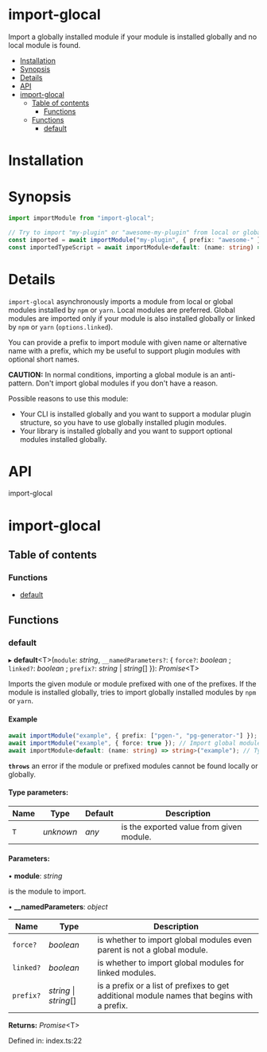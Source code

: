 # import-glocal

Import a globally installed module if your module is installed globally and no local module is found.

<!-- START doctoc generated TOC please keep comment here to allow auto update -->
<!-- DON'T EDIT THIS SECTION, INSTEAD RE-RUN doctoc TO UPDATE -->

- [Installation](#installation)
- [Synopsis](#synopsis)
- [Details](#details)
- [API](#api)
- [import-glocal](#import-glocal)
  - [Table of contents](#table-of-contents)
    - [Functions](#functions)
  - [Functions](#functions-1)
    - [default](#default)

<!-- END doctoc generated TOC please keep comment here to allow auto update -->

# Installation

# Synopsis

```ts
import importModule from "import-glocal";

// Try to import "my-plugin" or "awesome-my-plugin" from local or global (if parent model is global or linked) modules.
const imported = await importModule("my-plugin", { prefix: "awesome-" });
const importedTypeScript = await importModule<default: (name: string) => string>("my-plugin");
```

# Details

`import-glocal` asynchronously imports a module from local or global modules installed by `npm` or `yarn`. Local modules are preferred.
Global modules are imported only if your module is also installed globally or linked by `npm` or `yarn` (`options.linked`).

You can provide a prefix to import module with given name or alternative name with a prefix, which my be useful to support plugin modules
with optional short names.

**CAUTION:** In normal conditions, importing a global module is an anti-pattern. Don't import global modules if you don't have a reason.

Possible reasons to use this module:

- Your CLI is installed globally and you want to support a modular plugin structure, so you have to use globally installed plugin modules.
- Your library is installed globally and you want to support optional modules installed globally.

<!-- usage -->

<!-- commands -->

# API

<a name="readmemd"></a>

import-glocal

# import-glocal

## Table of contents

### Functions

- [default](#default)

## Functions

### default

▸ **default**<T\>(`module`: _string_, `__namedParameters?`: { `force?`: _boolean_ ; `linked?`: _boolean_ ; `prefix?`: _string_ \| _string_[] }): _Promise_<T\>

Imports the given module or module prefixed with one of the prefixes. If the module is installed globally,
tries to import globally installed modules by `npm` or `yarn`.

#### Example

```typescript
await importModule("example", { prefix: ["pgen-", "pg-generator-"] }); // Tries to import `example`, `pgen-example`, `pg-generator-example`.
await importModule("example", { force: true }); // Import global module even parnet module is not installed globally.
await importModule<default: (name: string) => string>("example"); // Type of export.
```

**`throws`** an error if the module or prefixed modules cannot be found locally or globally.

#### Type parameters:

| Name | Type      | Default | Description                              |
| ---- | --------- | ------- | ---------------------------------------- |
| `T`  | _unknown_ | _any_   | is the exported value from given module. |

#### Parameters:

• **module**: _string_

is the module to import.

• **\_\_namedParameters**: _object_

| Name      | Type                   | Description                                                                                 |
| --------- | ---------------------- | ------------------------------------------------------------------------------------------- |
| `force?`  | _boolean_              | is whether to import global modules even parent is not a global module.                     |
| `linked?` | _boolean_              | is whether to import global modules for linked modules.                                     |
| `prefix?` | _string_ \| _string_[] | is a prefix or a list of prefixes to get additional module names that begins with a prefix. |

**Returns:** _Promise_<T\>

Defined in: index.ts:22
